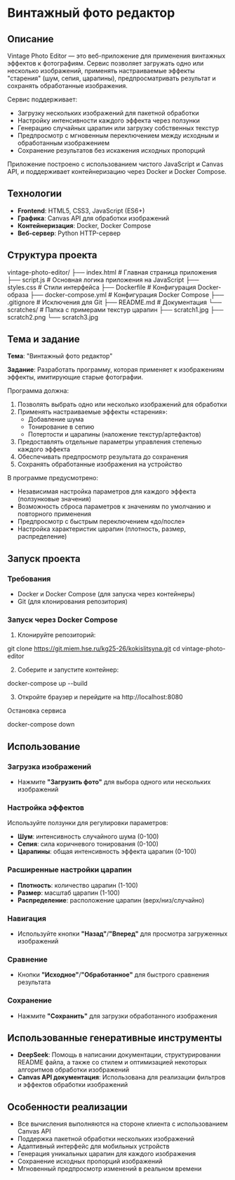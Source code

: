 # Винтажный фото редактор

## Описание

Vintage Photo Editor — это веб-приложение для применения винтажных эффектов к фотографиям. Сервис позволяет загружать одно или несколько изображений, применять настраиваемые эффекты "старения" (шум, сепия, царапины), предпросматривать результат и сохранять обработанные изображения.

Сервис поддерживает:
- Загрузку нескольких изображений для пакетной обработки
- Настройку интенсивности каждого эффекта через ползунки
- Генерацию случайных царапин или загрузку собственных текстур
- Предпросмотр с мгновенным переключением между исходным и обработанным изображением
- Сохранение результатов без искажения исходных пропорций

Приложение построено с использованием чистого JavaScript и Canvas API, и поддерживает контейнеризацию через Docker и Docker Compose.

## Технологии

- **Frontend**: HTML5, CSS3, JavaScript (ES6+)
- **Графика**: Canvas API для обработки изображений
- **Контейнеризация**: Docker, Docker Compose
- **Веб-сервер**: Python HTTP-сервер

## Структура проекта
vintage-photo-editor/
├── index.html # Главная страница приложения
├── script.js # Основная логика приложения на JavaScript
├── styles.css # Стили интерфейса
├── Dockerfile # Конфигурация Docker-образа
├── docker-compose.yml # Конфигурация Docker Compose
├── .gitignore # Исключения для Git
├── README.md # Документация
└── scratches/ # Папка с примерами текстур царапин
├── scratch1.jpg
├── scratch2.png
└── scratch3.jpg

## Тема и задание

**Тема**: "Винтажный фото редактор"

**Задание**:
Разработать программу, которая применяет к изображениям эффекты, имитирующие старые фотографии.

Программа должна:
1. Позволять выбрать одно или несколько изображений для обработки
2. Применять настраиваемые эффекты «старения»:
   - Добавление шума
   - Тонирование в сепию  
   - Потертости и царапины (наложение текстур/артефактов)
3. Предоставлять отдельные параметры управления степенью каждого эффекта
4. Обеспечивать предпросмотр результата до сохранения
5. Сохранять обработанные изображения на устройство

В программе предусмотрено:
- Независимая настройка параметров для каждого эффекта (ползунковые значения)
- Возможность сброса параметров к значениям по умолчанию и повторного применения
- Предпросмотр с быстрым переключением «до/после»
- Настройка характеристик царапин (плотность, размер, распределение)

## Запуск проекта

### Требования

- Docker и Docker Compose (для запуска через контейнеры)
- Git (для клонирования репозитория)

### Запуск через Docker Compose

1. Клонируйте репозиторий:

git clone https://git.miem.hse.ru/kg25-26/kokislitsyna.git
cd vintage-photo-editor

2. Соберите и запустите контейнер:

docker-compose up --build

3. Откройте браузер и перейдите на http://localhost:8080

Остановка сервиса

docker-compose down

## Использование

### Загрузка изображений
- Нажмите **"Загрузить фото"** для выбора одного или нескольких изображений

### Настройка эффектов
Используйте ползунки для регулировки параметров:

- **Шум**: интенсивность случайного шума (0-100)
- **Сепия**: сила коричневого тонирования (0-100)  
- **Царапины**: общая интенсивность эффекта царапин (0-100)

### Расширенные настройки царапин
- **Плотность**: количество царапин (1-100)
- **Размер**: масштаб царапин (1-100)
- **Распределение**: расположение царапин (верх/низ/случайно)

### Навигация
- Используйте кнопки **"Назад"**/**"Вперед"** для просмотра загруженных изображений

### Сравнение
- Кнопки **"Исходное"**/**"Обработанное"** для быстрого сравнения результата

### Сохранение
- Нажмите **"Сохранить"** для загрузки обработанного изображения

## Использованные генеративные инструменты

- **DeepSeek**: Помощь в написании документации, структурировании README файла, а также со стилем и оптимизацией некоторых алгоритмов обработки изображений
- **Canvas API документация**: Использована для реализации фильтров и эффектов обработки изображений

## Особенности реализации

- Все вычисления выполняются на стороне клиента с использованием Canvas API
- Поддержка пакетной обработки нескольких изображений
- Адаптивный интерфейс для мобильных устройств
- Генерация уникальных царапин для каждого изображения
- Сохранение исходных пропорций изображений
- Мгновенный предпросмотр изменений в реальном времени
